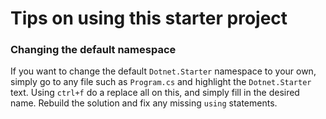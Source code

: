 ﻿# Tips on using this starter project

### Changing the default namespace

If you want to change the default `Dotnet.Starter` namespace to your own, simply go to any file such as `Program.cs` and highlight the `Dotnet.Starter` text.
Using `ctrl+f` do a replace all on this, and simply fill in the desired name. Rebuild the solution and fix any missing `using` statements.